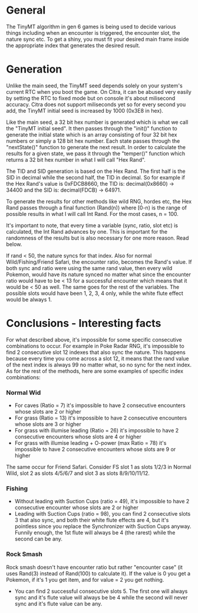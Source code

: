 # General
The TinyMT algorithm in gen 6 games is being used to decide various things including when an encounter is triggered, the encounter slot, the nature sync etc. 
To get a shiny, you must fit your desired main frame inside the appropriate index that generates the desired result.

# Generation
Unlike the main seed, the TinyMT seed depends solely on your system's current RTC when you boot the game. 
On Citra, it can be abused very easily by setting the RTC to fixed mode but on console it's about milisecond accuracy. 
Citra does not support miliseconds yet so for every second you add, the TinyMT initial seed is increased by 1000 (0x3E8 in hex).

Like the main seed, a 32 bit hex number is generated which is what we call the "TinyMT initial seed". 
It then passes through the "init()" function to generate the initial state which is an array consisting of four 32 bit hex numbers or simply a 128 bit hex number. 
Each state passes through the "nextState()" function to generate the next result. 
In order to calculate the results for a given state, we pass it through the "temper()" function which returns a 32 bit hex number in what I will call "Hex Rand". 

The TID and SID generation is based on the Hex Rand. The first half is the SID in decimal while the second half, the TID in decimal. 
So for example if the Hex Rand's value is 0xFDCB8660, the TID is: decimal(0x8660) -> 34400 and the SID is: decimal(FDCB) -> 64971.

To generate the results for other methods like wild RNG, hordes etc, the Hex Rand passes through a final function (Rand(n)) 
where  [0-n)  is the range of possible results in what I will call Int Rand. For the most cases, n = 100.

It's important to note, that every time a variable (sync, ratio, slot etc) is calculated, the Int Rand advances by one.
This is important for the randomness of the results but is also necessary for one more reason. Read below.

If rand < 50, the nature syncs for that index. Also for normal Wild/Fishing/Friend Safari, the encounter ratio, becomes the Rand's value. 
If both sync and ratio were using the same rand value, then every wild Pokemon, would have its nature synced no matter what since the encounter ratio would have to be < 13 
for a successful encounter which means that it would be < 50 as well.
The same goes for the rest of the variables. The possible slots would have been 1, 2, 3, 4 only, while the white flute effect would be always 1.

# Conclusions - Interesting facts

For what described above, it's impossible for some specific consecutive combinations to occur. For example in Poke Radar RNG, it's impossible to find 2 consecutive slot 12
indexes that also sync the nature. This happens because every time you come across a slot 12, 
it means that the rand value of the next index is always 99 no matter what, so no sync for
the next index. As for the rest of the methods, here are some examples of specific index combinations:

### Normal Wid

- For caves (Ratio = 7) it's impossible to have 2 consecutive encounters whose slots are 2 or higher
- For grass (Ratio = 13) it's impossible to have 2 consecutive encounters whose slots are 3 or higher
- For grass with illumise leading (Ratio = 26) it's impossible to have 2 consecutive encounters whose slots are 4 or higher
- For grass with illumise leading + O-power (max Ratio = 78) it's impossible to have 2 consecutive encounters whose slots are 9 or higher

The same occur for Friend Safari. Consider FS slot 1 as slots 1/2/3 in Normal Wild, slot 2 as slots 4/5/6/7 and slot 3 as slots 8/9/10/11/12.

### Fishing

- Without leading with Suction Cups (ratio = 49), it's impossible to have 2 consecutive encounter whose slots are 2 or higher
- Leading with Suction Cups (ratio = 98), you can find 2 consecutive slots 3 that also sync, and both their white flute effects are 4, 
but it's pointless since you replace the Synchronizer with Suction Cups anyway.
Funnily enough, the 1st flute will always be 4 (the rarest) while the second can be any.

### Rock Smash

Rock smash doesn't have encounter ratio but rather "encounter case" (it uses Rand(3) instead of Rand(100) to calculate it). 
If the value is 0 you get a Pokemon, if it's 1 you get item, and for value = 2 you get nothing.

- You can find 2 successful consecutive slots 5. 
The first one will always sync and it's flute value will always be be 4 while the second will never sync and it's flute value can be any.

